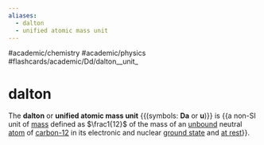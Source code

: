 ```yaml
---
aliases:
  - dalton
  - unified atomic mass unit
---
```


#academic/chemistry #academic/physics #flashcards/academic/Dd/dalton__unit_

# dalton

The __dalton__ or __unified atomic mass unit__ {{(symbols: __Da__ or __u__)}} is {{a non-SI unit of [mass](mass.md) defined as $\frac1{12}$ of the mass of an [unbound](chemical%20bond.md) neutral [atom](atom.md) of [carbon-12](carbon-12.md) in its electronic and nuclear [ground state](ground%20state.md) and [at rest](invariant%20mass.md)}}. <!--SR:!2023-05-16,34,270!2023-04-18,7,208-->
